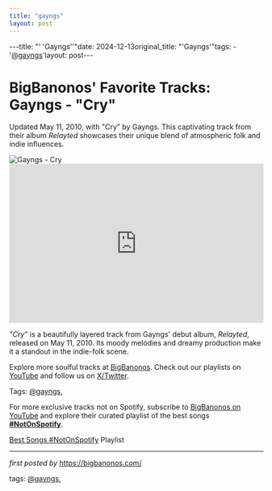 ```yaml
---
title: "gayngs"
layout: post
---
```

---title: "' 'Gayngs''"date: 2024-12-13original_title: "'Gayngs'"tags:  - '[@gayngs](/tags/gayngs/)'layout: post---<!-- Post Title --><h1 >BigBanonos' Favorite Tracks: Gayngs - "Cry"</h1> <!-- Introductory Text --><p >Updated May 11, 2010, with "Cry" by Gayngs. This captivating track from their album <em>Relayted</em> showcases their unique blend of atmospheric folk and indie influences.</p> <!-- Featured Image --><div > <img src="https://thequietus.com/app/uploads/2024/03/gayngs14-581x385_1272988697.jpg" alt="Gayngs - Cry" /></div> <!-- YouTube Video Embed --><div > <iframe width="100%" height="315" src="https://www.youtube.com/embed/H4KsWY9XOK0" title="GAYNGS - 'Cry' (Official Video)" frameborder="0" allow="accelerometer; autoplay; encrypted-media; gyroscope; picture-in-picture; web-share" referrerpolicy="strict-origin-when-cross-origin" allowfullscreen></iframe></div> <!-- Song Information --><div > <p><em>"Cry"</em> is a beautifully layered track from Gayngs' debut album, <em>Relayted</em>, released on May 11, 2010. Its moody melodies and dreamy production make it a standout in the indie-folk scene.</p></div> <!-- Footer Links --><div > <p>Explore more soulful tracks at <a href="https://bigbanonos.com/" target="_blank">BigBanonos</a>. Check out our playlists on <a href="https://www.youtube.com/[@BigBanonos](/tags/BigBanonos/)" target="_blank">YouTube</a> and follow us on <a href="https://x.com/bigbanonos" target="_blank">X/Twitter</a>.</p></div> <!-- Tags --><p >Tags: [@gayngs](/tags/gayngs/),</p><!--Subscribe and Playlist Links--><div>    <p>For more exclusive tracks not on Spotify, subscribe to <a href="https://www.youtube.com/[@BigBanonos](/tags/BigBanonos/)" target="_blank">BigBanonos on YouTube</a> and explore their curated playlist of the best songs <strong>[#NotOnSpotify](/tags/NotOnSpotify/)</strong>.</p>    <p><a href="https://www.youtube.com/playlist?list=PLtuNtuTatqI0kFahUCbtbfenC_ET5O_tr" target="_blank">Best Songs [#NotOnSpotify](/tags/NotOnSpotify/) Playlist<br /></a></p></div><hr /><p><em>first posted by</em> <a href="https://bigbanonos.com/" rel="noopener" target="_new">https://bigbanonos.com/</a></p><p>tags: [@gayngs](/tags/gayngs/),</p>